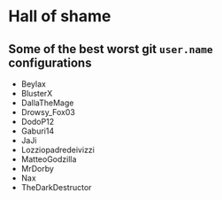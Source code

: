 # Hall of shame

## Some of the best worst git `user.name` configurations

* Beylax
* BlusterX
* DallaTheMage
* Drowsy_Fox03
* DodoP12
* Gaburi14
* JaJi
* Lozziopadredeivizzi
* MatteoGodzilla
* MrDorby
* Nax
* TheDarkDestructor
